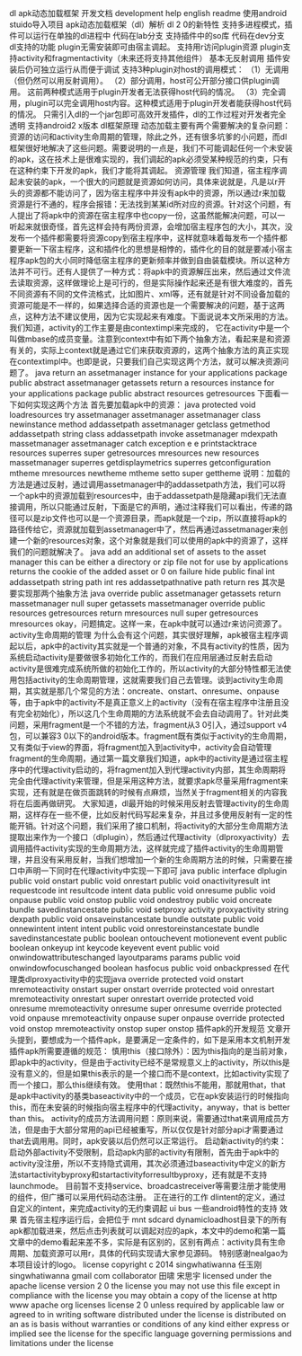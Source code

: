 dl apk动态加载框架 开发文档 development help english readme 使用android stuido导入项目 apk动态加载框架（dl）解析 dl 2 0的新特性 支持多进程模式，插件可以运行在单独的dl进程中 代码在lab分支 支持插件中的so库 代码在dev分支 dl支持的功能 plugin无需安装即可由宿主调起。 支持用r访问plugin资源 plugin支持activity和fragmentactivity（未来还将支持其他组件） 基本无反射调用 插件安装后仍可独立运行从而便于调试 支持3种plugin对host的调用模式： （1）无调用（但仍然可以用反射调用）。 （2）部分调用，host可公开部分接口供plugin调用。 这前两种模式适用于plugin开发者无法获得host代码的情况。 （3）完全调用，plugin可以完全调用host内容。这种模式适用于plugin开发者能获得host代码的情况。 只需引入dl的一个jar包即可高效开发插件，dl的工作过程对开发者完全透明 支持android2 x版本 dl框架原理 动态加载主要有两个需要解决的复杂问题：资源的访问和activity生命周期的管理，除此之外，还有很多坑爹的小问题，而dl框架很好地解决了这些问题。需要说明的一点是，我们不可能调起任何一个未安装的apk，这在技术上是很难实现的，我们调起的apk必须受某种规范的约束，只有在这种约束下开发的apk，我们才能将其调起。 资源管理 我们知道，宿主程序调起未安装的apk，一个很大的问题就是资源如何访问，具体来说就是，凡是以r开头的资源都不能访问了，因为宿主程序中并没有apk中的资源，所以通过r来加载资源是行不通的，程序会报错：无法找到某某id所对应的资源。针对这个问题，有人提出了将apk中的资源在宿主程序中也copy一份，这虽然能解决问题，可以一听起来就很奇怪，首先这样会持有两份资源，会增加宿主程序包的大小，其次，没发布一个插件都需要将资源copy到宿主程序中，这样就意味着每发布一个插件都要更新一下宿主程序，这和插件化的思想是相悖的，插件化的目的就是要减小宿主程序apk包的大小同时降低宿主程序的更新频率并做到自由装载模块。所以这种方法并不可行。还有人提供了一种方式：将apk中的资源解压出来，然后通过文件流去读取资源，这样做理论上是可行的，但是实际操作起来还是有很大难度的，首先不同资源有不同的文件流格式，比如图片、xml等，还有就是针对不同设备加载的资源可能是不一样的，如果选择合适的资源也是一个需要解决的问题，基于这两点，这种方法不建议使用，因为它实现起来有难度。下面说说本文所采用的方法。 我们知道，activity的工作主要是由contextimpl来完成的， 它在activity中是一个叫做mbase的成员变量。注意到context中有如下两个抽象方法，看起来是和资源有关的，实际上context就是通过它们来获取资源的，这两个抽象方法的真正实现在contextimpl中。也即是说，只要我们自己实现这两个方法，就可以解决资源问题了。 java return an assetmanager instance for your applications package public abstract assetmanager getassets return a resources instance for your applications package public abstract resources getresources 下面看一下如何实现这两个方法 首先要加载apk中的资源： java protected void loadresources try assetmanager assetmanager assetmanager class newinstance method addassetpath assetmanager getclass getmethod addassetpath string class addassetpath invoke assetmanager mdexpath massetmanager assetmanager catch exception e e printstacktrace resources superres super getresources mresources new resources massetmanager superres getdisplaymetrics superres getconfiguration mtheme mresources newtheme mtheme setto super gettheme 说明：加载的方法是通过反射，通过调用assetmanager中的addassetpath方法，我们可以将一个apk中的资源加载到resources中，由于addassetpath是隐藏api我们无法直接调用，所以只能通过反射，下面是它的声明，通过注释我们可以看出，传递的路径可以是zip文件也可以是一个资源目录，而apk就是一个zip，所以直接将apk的路径传给它，资源就加载到assetmanager中了，然后再通过assetmanager来创建一个新的resources对象，这个对象就是我们可以使用的apk中的资源了，这样我们的问题就解决了。 java add an additional set of assets to the asset manager this can be either a directory or zip file not for use by applications returns the cookie of the added asset or 0 on failure hide public final int addassetpath string path int res addassetpathnative path return res 其次是要实现那两个抽象方法 java override public assetmanager getassets return massetmanager null super getassets massetmanager override public resources getresources return mresources null super getresources mresources okay，问题搞定。这样一来，在apk中就可以通过r来访问资源了。 activity生命周期的管理 为什么会有这个问题，其实很好理解，apk被宿主程序调起以后，apk中的activity其实就是一个普通的对象，不具有activity的性质，因为系统启动activity是要做很多初始化工作的，而我们在应用层通过反射去启动activity是很难完成系统所做的初始化工作的，所以activity的大部分特性都无法使用包括activity的生命周期管理，这就需要我们自己去管理。谈到activity生命周期，其实就是那几个常见的方法：oncreate、onstart、onresume、onpause等，由于apk中的activity不是真正意义上的activity（没有在宿主程序中注册且没有完全初始化），所以这几个生命周期的方法系统就不会去自动调用了。针对此类问题，采用fragment是一个不错的方法，fragment从3 0引入，通过support v4包，可以兼容3 0以下的android版本。fragment既有类似于activity的生命周期，又有类似于view的界面，将fragment加入到activity中，activity会自动管理fragment的生命周期，通过第一篇文章我们知道，apk中的activity是通过宿主程序中的代理activity启动的，将fragment加入到代理activity内部，其生命周期将完全由代理activity来管理，但是采用这种方法，就要求apk尽量采用fragment来实现，还有就是在做页面跳转的时候有点麻烦，当然关于fragment相关的内容我将在后面再做研究。 大家知道，dl最开始的时候采用反射去管理activity的生命周期，这样存在一些不便，比如反射代码写起来复杂，并且过多使用反射有一定的性能开销。针对这个问题，我们采用了接口机制，将activity的大部分生命周期方法提取出来作为一个接口（dlplugin），然后通过代理activity（dlproxyactivity）去调用插件activity实现的生命周期方法，这样就完成了插件activity的生命周期管理，并且没有采用反射，当我们想增加一个新的生命周期方法的时候，只需要在接口中声明一下同时在代理activity中实现一下即可 java public interface dlplugin public void onstart public void onrestart public void onactivityresult int requestcode int resultcode intent data public void onresume public void onpause public void onstop public void ondestroy public void oncreate bundle savedinstancestate public void setproxy activity proxyactivity string dexpath public void onsaveinstancestate bundle outstate public void onnewintent intent intent public void onrestoreinstancestate bundle savedinstancestate public boolean ontouchevent motionevent event public boolean onkeyup int keycode keyevent event public void onwindowattributeschanged layoutparams params public void onwindowfocuschanged boolean hasfocus public void onbackpressed 在代理类dlproxyactivity中的实现java override protected void onstart mremoteactivity onstart super onstart override protected void onrestart mremoteactivity onrestart super onrestart override protected void onresume mremoteactivity onresume super onresume override protected void onpause mremoteactivity onpause super onpause override protected void onstop mremoteactivity onstop super onstop 插件apk的开发规范 文章开头提到，要想成为一个插件apk，是要满足一定条件的，如下是采用本文机制开发插件apk所需要遵循的规范： 慎用this（接口除外）：因为this指向的是当前对象，即apk中的activity，但是由于activity已经不是常规意义上的activity，所以this是没有意义的，但是如果this表示的是一个接口而不是context，比如activity实现了而一个接口，那么this继续有效。 使用that：既然this不能用，那就用that，that是apk中activity的基类baseactivity中的一个成员，它在apk安装运行的时候指向this，而在未安装的时候指向宿主程序中的代理activity，anyway，that is better than this。 activity的成员方法调用问题：原则来说，需要通过that来调用成员方法，但是由于大部分常用的api已经被重写，所以仅仅是针对部分api才需要通过that去调用用。同时，apk安装以后仍然可以正常运行。 启动新activity的约束：启动外部activity不受限制，启动apk内部的activity有限制，首先由于apk中的activity没注册，所以不支持隐式调用，其次必须通过baseactivity中定义的新方法startactivitybyproxy和startactivityforresultbyproxy，还有就是不支持launchmode。 目前暂不支持service、broadcastreceiver等需要注册才能使用的组件，但广播可以采用代码动态注册。 正在进行的工作 dlintent的定义，通过自定义的intent，来完成activity的无约束调起 ui bus 一些android特性的支持 效果 首先宿主程序运行后，会把位于 mnt sdcard dynamicloadhost目录下的所有apk都加载进来，然后点击列表就可以调起对应的apk，本文中的demo和第一篇文章中的demo看起来差不多，实际是有区别的，区别有两点：activity具有生命周期、加载资源可以用r，具体的代码实现请大家参见源码。 特别感谢nealgao为本项目设计的logo。 license copyright c 2014 singwhatiwanna 任玉刚 singwhatiwanna gmail com collaborator 田啸 宋思宇 licensed under the apache license version 2 0 the license you may not use this file except in compliance with the license you may obtain a copy of the license at http www apache org licenses license 2 0 unless required by applicable law or agreed to in writing software distributed under the license is distributed on an as is basis without warranties or conditions of any kind either express or implied see the license for the specific language governing permissions and limitations under the license